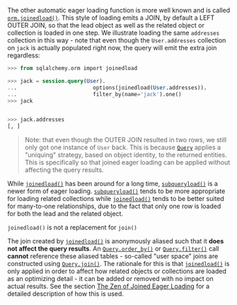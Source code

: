 The other automatic eager loading function is more well known and is called [`orm.joinedload()`](http://docs.sqlalchemy.org/loading_relationships.html#sqlalchemy.orm.joinedload "sqlalchemy.orm.joinedload"). This style of loading emits a JOIN, by default a LEFT OUTER JOIN, so that the lead object as well as the related object or collection is loaded in one step. We illustrate loading the same `addresses` collection in this way - note that even though the `User.addresses` collection on `jack` is actually populated right now, the query will emit the extra join regardless:
    
```sql    
>>> from sqlalchemy.orm import joinedload

>>> jack = session.query(User).
...                        options(joinedload(User.addresses)).
...                        filter_by(name='jack').one()
>>> jack


>>> jack.addresses
[, ]
```

> Note: that even though the OUTER JOIN resulted in two rows, we still only got one instance of `User` back. This is because [`Query`](http://docs.sqlalchemy.org/query.html#sqlalchemy.orm.query.Query "sqlalchemy.orm.query.Query") applies a "uniquing" strategy, based on object identity, to the returned entities. This is specifically so that joined eager loading can be applied without affecting the query results.

While [`joinedload()`](http://docs.sqlalchemy.org/loading_relationships.html#sqlalchemy.orm.joinedload "sqlalchemy.orm.joinedload") has been around for a long time, [`subqueryload()`](http://docs.sqlalchemy.org/loading_relationships.html#sqlalchemy.orm.subqueryload "sqlalchemy.orm.subqueryload") is a newer form of eager loading. [`subqueryload()`](http://docs.sqlalchemy.org/loading_relationships.html#sqlalchemy.orm.subqueryload "sqlalchemy.orm.subqueryload") tends to be more appropriate for loading related collections while [`joinedload()`](http://docs.sqlalchemy.org/loading_relationships.html#sqlalchemy.orm.joinedload "sqlalchemy.orm.joinedload") tends to be better suited for many-to-one relationships, due to the fact that only one row is loaded for both the lead and the related object.

`joinedload()` is not a replacement for `join()`

The join created by [`joinedload()`](http://docs.sqlalchemy.org/loading_relationships.html#sqlalchemy.orm.joinedload "sqlalchemy.orm.joinedload") is anonymously aliased such that it **does not affect the query results**. An [`Query.order_by()`](http://docs.sqlalchemy.org/query.html#sqlalchemy.orm.query.Query.order_by "sqlalchemy.orm.query.Query.order_by") or [`Query.filter()`](http://docs.sqlalchemy.org/query.html#sqlalchemy.orm.query.Query.filter "sqlalchemy.orm.query.Query.filter") call **cannot** reference these aliased tables - so-called "user space" joins are constructed using [`Query.join()`](http://docs.sqlalchemy.org/query.html#sqlalchemy.orm.query.Query.join "sqlalchemy.orm.query.Query.join"). The rationale for this is that [`joinedload()`](http://docs.sqlalchemy.org/loading_relationships.html#sqlalchemy.orm.joinedload "sqlalchemy.orm.joinedload") is only applied in order to affect how related objects or collections are loaded as an optimizing detail - it can be added or removed with no impact on actual results. See the section [The Zen of Joined Eager Loading](http://docs.sqlalchemy.org/loading_relationships.html#zen-of-eager-loading) for a detailed description of how this is used.

